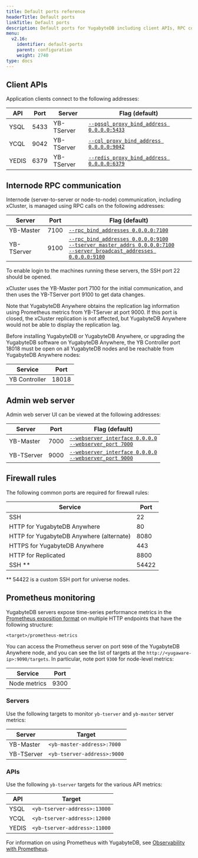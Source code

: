 ```yaml
---
title: Default ports reference
headerTitle: Default ports
linkTitle: Default ports
description: Default ports for YugabyteDB including client APIs, RPC communication, and monitoring.
menu:
  v2.16:
    identifier: default-ports
    parent: configuration
    weight: 2740
type: docs
---
```


## Client APIs

Application clients connect to the following addresses:

| API     | Port  | Server | Flag (default)           |
| ------- | ----- | ------- |------------------------------------------|
| YSQL | 5433  | YB-TServer | [`--pgsql_proxy_bind_address 0.0.0.0:5433`](../yb-tserver/#pgsql-proxy-bind-address) |
| YCQL | 9042  | YB-TServer | [`--cql_proxy_bind_address 0.0.0.0:9042`](../yb-tserver/#cql-proxy-bind-address)   |
| YEDIS | 6379  | YB-TServer | [`--redis_proxy_bind_address 0.0.0.0:6379`](../yb-tserver/#redis-proxy-bind-address) |

## Internode RPC communication

Internode (server-to-server or node-to-node) communication, including xCluster, is managed using RPC calls on the following addresses:

| Server    | Port | Flag (default)                              |
| ---------- | ---- | ------------------------------------------------------------ |
| YB-Master | 7100 |  [`--rpc_bind_addresses 0.0.0.0:7100`](../yb-master/#rpc-bind-addresses) |
| YB-TServer | 9100 |  [`--rpc_bind_addresses 0.0.0.0:9100`](../yb-tserver/#rpc-bind-addresses)<br/>[`--tserver_master_addrs 0.0.0.0:7100`](../yb-tserver/#tserver-master-addrs)<br/>[`--server_broadcast_addresses 0.0.0.0:9100`](../yb-tserver/#server-broadcast-addresses) |

To enable login to the machines running these servers, the SSH port 22 should be opened.

xCluster uses the YB-Master port 7100 for the initial communication, and then uses the YB-TServer port 9100 to get data changes.

Note that YugabyteDB Anywhere obtains the replication lag information using Prometheus metrics from YB-TServer at port 9000. If this port is closed, the xCluster replication is not affected, but YugabyteDB Anywhere would not be able to display the replication lag.

Before installing YugabyteDB or YugabyteDB Anywhere, or upgrading the YugabyteDB software on YugabyteDB Anywhere, the YB Controller port 18018 must be open on all YugabyteDB nodes and be reachable from YugabyteDB Anywhere nodes:

| Service       | Port  |
| ------------- | ----- |
| YB Controller | 18018 |

## Admin web server

Admin web server UI can be viewed at the following addresses:

| Server    | Port  | Flag (default)                             |
| ---------- | ----- | ------------------------------------------------------------ |
| YB-Master  | 7000  |  [`--webserver_interface 0.0.0.0`](../yb-master/#webserver-interface)<br>[`--webserver_port 7000`](../yb-master/#webserver-port) |
| YB-TServer | 9000  |  [`--webserver_interface 0.0.0.0`](../yb-tserver/#webserver-interface)<br>[`--webserver_port 9000`](../yb-tserver/#webserver-port) |

## Firewall rules

The following common ports are required for firewall rules:

| Service     | Port
| ------- | ------------------------- |
| SSH    | 22 |
| HTTP for YugabyteDB Anywhere  | 80 |
| HTTP for YugabyteDB Anywhere (alternate) | 8080 |
| HTTPS for YugabyteDB Anywhere  | 443 |
| HTTP for Replicated | 8800 |
| SSH  **   | 54422 |

** 54422 is a custom SSH port for universe nodes.

## Prometheus monitoring

YugabyteDB servers expose time-series performance metrics in the [Prometheus exposition format](https://prometheus.io/docs/instrumenting/exposition_formats/#text-based-format) on multiple HTTP endpoints that have the following structure:

```output
<target>/prometheus-metrics
```

You can access the Prometheus server on port `9090` of the YugabyteDB Anywhere node, and you can see the list of targets at the `http://<yugaware-ip>:9090/targets`. In particular, note port `9300` for node-level metrics:

| Service      | Port |
| ------------ | ---- |
| Node metrics | 9300 |

### Servers

Use the following targets to monitor `yb-tserver` and `yb-master` server metrics:

| Server     | Target                      |
| ---------- | --------------------------- |
| YB-Master  | `<yb-master-address>:7000`  |
| YB-TServer | `<yb-tserver-address>:9000` |

### APIs

Use the following `yb-tserver` targets for the various API metrics:

| API     | Target
| ------- | ------------------------- |
| YSQL    | `<yb-tserver-address>:13000` |
| YCQL    | `<yb-tserver-address>:12000` |
| YEDIS   | `<yb-tserver-address>:11000` |

For information on using Prometheus with YugabyteDB, see [Observability with Prometheus](../../../explore/observability).

